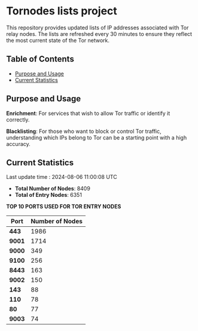 # Tornodes lists project

This repository provides updated lists of IP addresses associated with Tor relay nodes. The lists are refreshed every 30 minutes to ensure they reflect the most current state of the Tor network.

## Table of Contents

- [Purpose and Usage](#purpose-and-usage)
- [Current Statistics](#current-statistics)


## Purpose and Usage

**Enrichment**: For services that wish to allow Tor traffic or identify it correctly.

**Blacklisting**: For those who want to block or control Tor traffic, understanding which IPs belong to Tor can be a starting point with a high accuracy.

## Current Statistics

Last update time : 2024-08-06 11:00:08 UTC

- **Total Number of Nodes**: 8409
- **Total of Entry Nodes**: 6351

**TOP 10 PORTS USED FOR TOR ENTRY NODES**

| **Port** | **Number of Nodes** |
|------|-----------------|
| **443**   | 1986  |
| **9001**   | 1714  |
| **9000**   | 349  |
| **9100**   | 256  |
| **8443**   | 163  |
| **9002**   | 150  |
| **143**   | 88  |
| **110**   | 78  |
| **80**   | 77  |
| **9003**   | 74  |

